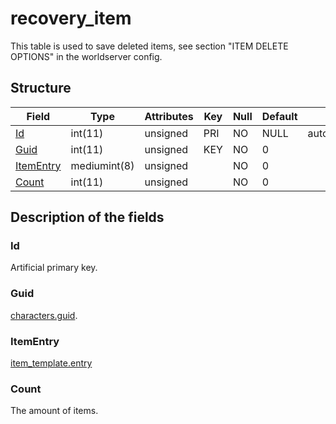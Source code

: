 # recovery\_item

This table is used to save deleted items, see section "ITEM DELETE OPTIONS" in the worldserver config.

## Structure

| Field                   | Type         | Attributes | Key | Null | Default | Extra           | Comment |
|-------------------------|--------------|------------|-----|------|---------|-----------------|---------|
| [Id](#id)               | int(11)      | unsigned   | PRI | NO   | NULL    | auto\_increment |         |
| [Guid](#guid)           | int(11)      | unsigned   | KEY | NO   | 0       |                 |         |
| [ItemEntry](#itementry) | mediumint(8) | unsigned   |     | NO   | 0       |                 |         |
| [Count](#count)         | int(11)      | unsigned   |     | NO   | 0       |                 |         |

## Description of the fields

### Id

Artificial primary key.

### Guid

[characters.guid](characters.md#guid).

### ItemEntry

[item\_template.entry](../world/item_template.md#entry)

### Count

The amount of items.
